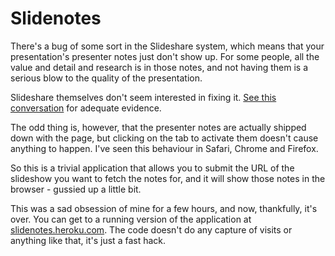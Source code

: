 # Slidenotes

There's a bug of some sort in the Slideshare system, which means that your presentation's presenter notes just don't show up. For some people, all the value and detail and research is in those notes, and not having them is a serious blow to the quality of the presentation.

Slideshare themselves don't seem interested in fixing it. [See this conversation](http://help.slideshare.com/entries/302553) for adequate evidence.

The odd thing is, however, that the presenter notes are actually shipped down with the page, but clicking on the tab to activate them doesn't cause anything to happen. I've seen this behaviour in Safari, Chrome and Firefox. 

So this is a trivial application that allows you to submit the URL of the slideshow you want to fetch the notes for, and it will show those notes in the browser - gussied up a little bit.

This was a sad obsession of mine for a few hours, and now, thankfully, it's over. You can get to a running version of the application at [slidenotes.heroku.com](http://slidenotes.heroku.com). The code doesn't do any capture of visits or anything like that, it's just a fast hack.


